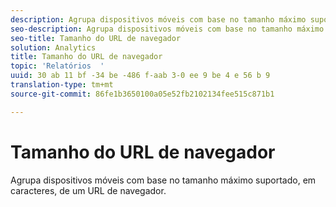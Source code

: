 ```yaml
---
description: Agrupa dispositivos móveis com base no tamanho máximo suportado, em caracteres, de um URL de navegador.
seo-description: Agrupa dispositivos móveis com base no tamanho máximo suportado, em caracteres, de um URL de navegador.
seo-title: Tamanho do URL de navegador
solution: Analytics
title: Tamanho do URL de navegador
topic: 'Relatórios  '
uuid: 30 ab 11 bf -34 be -486 f-aab 3-0 ee 9 be 4 e 56 b 9
translation-type: tm+mt
source-git-commit: 86fe1b3650100a05e52fb2102134fee515c871b1

---
```



# Tamanho do URL de navegador

Agrupa dispositivos móveis com base no tamanho máximo suportado, em caracteres, de um URL de navegador.

